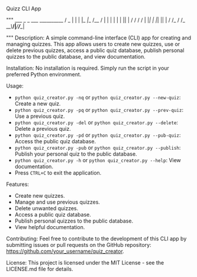 Quizz CLI App

"""
       ___  _   _ ___ __________
      / _ \| | | |_ _|__  /__  /
     | | | | | | || |  / /  / / 
     | |_| | |_| || | / /_ / /_ 
      \__\_\\___/|___/____/____|

"""
Description:
A simple command-line interface (CLI) app for creating and managing quizzes. This app allows users to create new quizzes, use or delete previous quizzes, access a public quiz database, publish personal quizzes to the public database, and view documentation.

Installation:
No installation is required. Simply run the script in your preferred Python environment.

Usage:
- `python quiz_creator.py -nq` or `python quiz_creator.py --new-quiz`: Create a new quiz.
- `python quiz_creator.py -pq` or `python quiz_creator.py --prev-quiz`: Use a previous quiz.
- `python quiz_creator.py -del` or `python quiz_creator.py --delete`: Delete a previous quiz.
- `python quiz_creator.py -pd` or `python quiz_creator.py --pub-quiz`: Access the public quiz database.
- `python quiz_creator.py -pub` or `python quiz_creator.py --publish`: Publish your personal quiz to the public database.
- `python quiz_creator.py -h` or `python quiz_creator.py --help`: View documentation.
- Press `CTRL+C` to exit the application.

Features:
- Create new quizzes.
- Manage and use previous quizzes.
- Delete unwanted quizzes.
- Access a public quiz database.
- Publish personal quizzes to the public database.
- View helpful documentation.

Contributing:
Feel free to contribute to the development of this CLI app by submitting issues or pull requests on the GitHub repository: https://github.com/your_username/quiz_creator.

License:
This project is licensed under the MIT License - see the LICENSE.md file for details.
